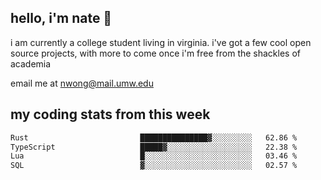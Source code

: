 ## hello, i'm nate 👋
i am currently a college student living in virginia. i've got a few cool open source projects, with more to come once i'm free from the shackles of academia 
 
email me at nwong@mail.umw.edu

## my coding stats from this week
<!--START_SECTION:waka-->

```txt
Rust                         ███████████████▓░░░░░░░░░   62.86 %
TypeScript                   █████▓░░░░░░░░░░░░░░░░░░░   22.38 %
Lua                          █░░░░░░░░░░░░░░░░░░░░░░░░   03.46 %
SQL                          ▓░░░░░░░░░░░░░░░░░░░░░░░░   02.57 %
```

<!--END_SECTION:waka-->
